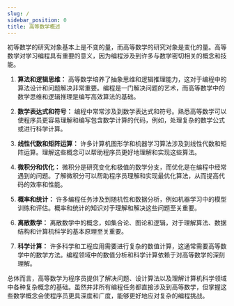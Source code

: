 ```yaml
---
slug: /
sidebar_position: 0
title: 高等数学概述
---
```


初等数学的研究对象基本上是不变的量，而高等数学的研究对象是变化的量。高等数学对学习编程具有重要的意义，因为编程涉及到许多与数学密切相关的概念和技能。

1. **算法和逻辑思维：** 高等数学培养了抽象思维和逻辑推理能力，这对于编程中的算法设计和问题解决非常重要。编程是一门解决问题的艺术，而高等数学中的数学思维和逻辑推理是编写高效算法的基础。

2. **数学表达式和符号：** 编程中常常涉及到数学表达式和符号。熟悉高等数学可以使程序员更容易理解和编写包含数学计算的代码，例如，处理复杂的数学公式或进行科学计算。

3. **线性代数和矩阵运算：** 许多计算机图形学和机器学习算法涉及到线性代数和矩阵运算。理解这些概念可以帮助程序员更好地理解和实现这些算法。

4. **微积分和优化：** 微积分是研究变化和极值的数学分支，而优化是在编程中经常遇到的问题。了解微积分可以帮助程序员理解和实现最优化算法，从而提高代码的效率和性能。

5. **概率和统计：** 许多编程任务涉及到随机性和数据分析，例如机器学习中的模型训练和评估。概率和统计的知识对于理解和解决这些问题至关重要。

6. **离散数学：** 离散数学中的概念，如集合论、图论和逻辑，对于理解算法、数据结构和计算机科学的基本原理至关重要。

7. **科学计算：** 许多科学和工程应用需要进行复杂的数值计算，这通常需要高等数学中的数学方法。编程领域中的数值分析和科学计算依赖于对高等数学的深刻理解。

总体而言，高等数学为程序员提供了解决问题、设计算法以及理解计算机科学领域中各种复杂概念的基础。虽然并非所有编程任务都直接涉及到高等数学，但掌握这些数学概念会使程序员更具深度和广度，能够更好地应对复杂的编程挑战。
